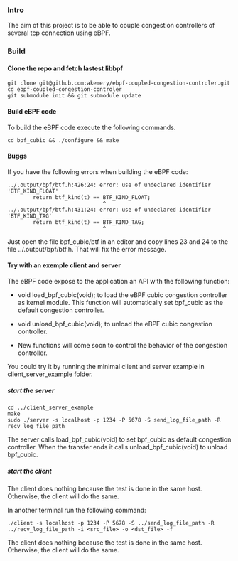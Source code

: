 ### Intro

The aim of this project is to be able to couple congestion controllers  of several tcp connection using eBPF. 

### Build

#### Clone the repo and fetch lastest libbpf

```
git clone git@github.com:akemery/ebpf-coupled-congestion-controler.git
cd ebpf-coupled-congestion-controler
git submodule init && git submodule update
```

#### Build eBPF code

To build the eBPF code execute the following commands.

```
cd bpf_cubic && ./configure && make
```

#### Buggs

If you have the following errors when building the eBPF code:

```
../.output/bpf/btf.h:426:24: error: use of undeclared identifier 'BTF_KIND_FLOAT'
        return btf_kind(t) == BTF_KIND_FLOAT;
                              ^
../.output/bpf/btf.h:431:24: error: use of undeclared identifier 'BTF_KIND_TAG'
        return btf_kind(t) == BTF_KIND_TAG;
                              ^

```

Just open the file bpf_cubic/btf in an editor and copy lines 23 and 24 to the file ../.output/bpf/btf.h. 
That will fix the error message.

#### Try with an exemple client and server

The eBPF code expose to the application an API with the following function:

* void load_bpf_cubic(void); to load the eBPF cubic congestion controller as kernel module.
      This function will automatically set bpf_cubic as the default congestion controller.
      
* void unload_bpf_cubic(void); to unload the eBPF cubic congestion controller.

* New functions will come soon to control the behavior of the congestion controller. 

You could try it by running the minimal client and server example in client_server_example folder.


##### start the server

 

```
cd ../client_server_example
make
sudo ./server -s localhost -p 1234 -P 5678 -S send_log_file_path -R recv_log_file_path
```
The server calls load_bpf_cubic(void) to set bpf_cubic as default congestion controller. When the transfer ends
it calls  unload_bpf_cubic(void) to unload bpf_cubic.

##### start the client

The client does nothing because the test is done in the same host. Otherwise, the client will do the same.

In another terminal run the following command:

```
./client -s localhost -p 1234 -P 5678 -S ../send_log_file_path -R ../recv_log_file_path -i <src_file> -o <dst_file> -f
```

The client does nothing because the test is done in the same host. Otherwise, the client will do the same.
